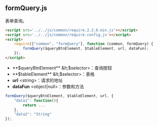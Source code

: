 ## formQuery.js

表单查询。
```html
<script src='../../js/common/require.2.2.0.min.js'></script>
<script src='../../js/common/require.config.js'></script>
<script>
    require(["common", "formQuery"], function (common, formQuery) {
        formQuery($queryBtnElement, $tableElement, url, dataFun);
    });
</script>
```
* **$queryBtnElement** &lt;$selector&gt;：查询按钮
* **$tableElement** &lt;$selector&gt;：表格
* **url** &lt;string&gt;：请求的地址
* **dataFun** &lt;object|null&gt;：参数和方法
```javascript
formQuery($queryBtnElement, $tableElement, url, {
	"data1": function(){
		return ...
	},
	"data2": "String"
});
```